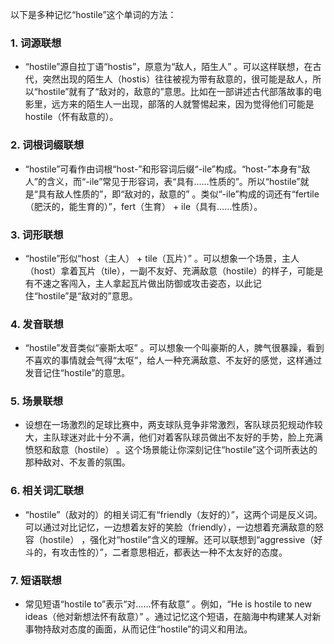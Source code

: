 以下是多种记忆“hostile”这个单词的方法：
### 1. 词源联想
 - “hostile”源自拉丁语“hostis”，原意为“敌人，陌生人” 。可以这样联想，在古代，突然出现的陌生人（hostis）往往被视为带有敌意的，很可能是敌人，所以“hostile”就有了“敌对的，敌意的”意思。比如在一部讲述古代部落故事的电影里，远方来的陌生人一出现，部落的人就警惕起来，因为觉得他们可能是hostile（怀有敌意的）。

### 2. 词根词缀联想
 - “hostile”可看作由词根“host-”和形容词后缀“-ile”构成。“host-”本身有“敌人”的含义，而“-ile”常见于形容词，表“具有……性质的”。所以“hostile”就是“具有敌人性质的”，即“敌对的，敌意的” 。类似“-ile”构成的词还有“fertile（肥沃的，能生育的）”，fert（生育） + ile（具有……性质）。

### 3. 词形联想
 - “hostile”形似“host（主人） + tile（瓦片）” 。可以想象一个场景，主人（host）拿着瓦片（tile），一副不友好、充满敌意（hostile）的样子，可能是有不速之客闯入，主人拿起瓦片做出防御或攻击姿态，以此记住“hostile”是“敌对的”意思。

### 4. 发音联想
 - “hostile”发音类似“豪斯太呕” 。可以想象一个叫豪斯的人，脾气很暴躁，看到不喜欢的事情就会气得“太呕”，给人一种充满敌意、不友好的感觉，这样通过发音记住“hostile”的意思。

### 5. 场景联想
 - 设想在一场激烈的足球比赛中，两支球队竞争非常激烈，客队球员犯规动作较大，主队球迷对此十分不满，他们对着客队球员做出不友好的手势，脸上充满愤怒和敌意（hostile） 。这个场景能让你深刻记住“hostile”这个词所表达的那种敌对、不友善的氛围。

### 6. 相关词汇联想
 - “hostile”（敌对的）的相关词汇有“friendly（友好的）”，这两个词是反义词。可以通过对比记忆，一边想着友好的笑脸（friendly），一边想着充满敌意的怒容（hostile） ，强化对“hostile”含义的理解。还可以联想到“aggressive（好斗的，有攻击性的）”，二者意思相近，都表达一种不太友好的态度。

### 7. 短语联想
 - 常见短语“hostile to”表示“对……怀有敌意” 。例如，“He is hostile to new ideas（他对新想法怀有敌意）” 。通过记忆这个短语，在脑海中构建某人对新事物持敌对态度的画面，从而记住“hostile”的词义和用法。 